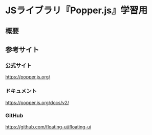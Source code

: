 # JSライブラリ『Popper.js』学習用
## 概要

## 参考サイト
### 公式サイト
https://popper.js.org/

### ドキュメント
https://popper.js.org/docs/v2/

### GitHub
https://github.com/floating-ui/floating-ui
